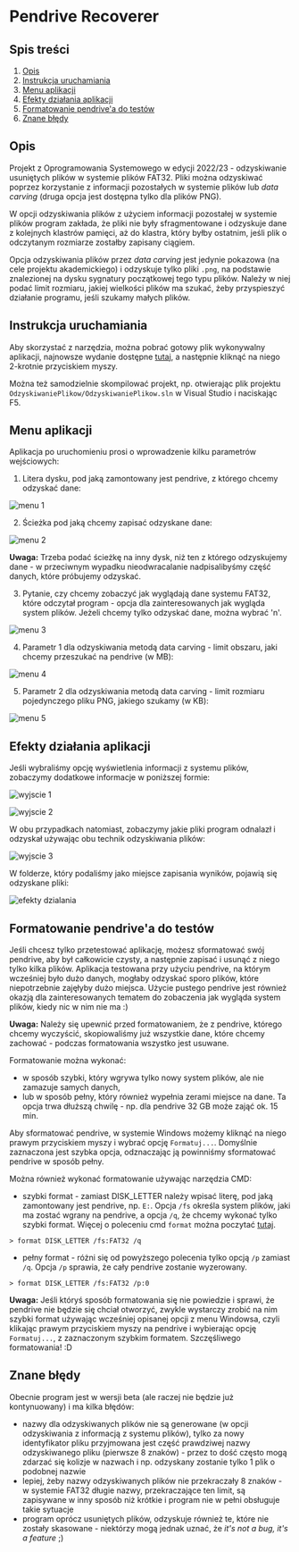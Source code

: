 # Pendrive Recoverer

## Spis treści

1. [Opis](#opis)
2. [Instrukcja uruchamiania](#instrukcja-uruchamiania)
3. [Menu aplikacji](#menu-aplikacji)
4. [Efekty działania aplikacji](#efekty-działania-aplikacji)
5. [Formatowanie pendrive'a do testów](#formatowanie-pendrive'a-do-testów)
6. [Znane błędy](#znane-błędy)

## Opis

Projekt z Oprogramowania Systemowego w edycji 2022/23 - odzyskiwanie usuniętych plików w systemie plików FAT32. Pliki można odzyskiwać poprzez  korzystanie z informacji pozostałych w systemie plików lub *data carving* (druga opcja jest dostępna tylko dla plików PNG).

W opcji odzyskiwania plików z użyciem informacji pozostałej w systemie plików program zakłada, że pliki nie były sfragmentowane i odzyskuje dane z kolejnych klastrów pamięci, aż do klastra, który byłby ostatnim, jeśli plik o odczytanym rozmiarze zostałby zapisany ciągiem.

Opcja odzyskiwania plików przez *data carving* jest jedynie pokazowa (na cele projektu akademickiego) i odzyskuje tylko pliki `.png`, na podstawie znalezionej na dysku sygnatury początkowej tego typu plików. Należy w niej podać limit rozmiaru, jakiej wielkości plików ma szukać, żeby przyspieszyć działanie programu, jeśli szukamy małych plików.


## Instrukcja uruchamiania

Aby skorzystać z narzędzia, można pobrać gotowy plik wykonywalny aplikacji, najnowsze wydanie dostępne [tutaj](./../../releases), a następnie kliknąć na niego 2-krotnie przyciskiem myszy.

Można też samodzielnie skompilować projekt, np. otwierając plik projektu `OdzyskiwaniePlikow/OdzyskiwaniePlikow.sln` w Visual Studio i naciskając F5.

## Menu aplikacji

Aplikacja po uruchomieniu prosi o wprowadzenie kilku parametrów wejściowych:

1. Litera dysku, pod jaką zamontowany jest pendrive, z którego chcemy odzyskać dane:

![menu 1](./docs/menu1.png)

2. Ścieżka pod jaką chcemy zapisać odzyskane dane:

![menu 2](./docs/menu2.png)

**Uwaga:** Trzeba podać ścieżkę na inny dysk, niż ten z którego odzyskujemy dane - w przeciwnym wypadku nieodwracalanie nadpisalibyśmy część danych, które próbujemy odzyskać.

3. Pytanie, czy chcemy zobaczyć jak wyglądają dane systemu FAT32, które odczytał program - opcja dla zainteresowanych jak wygląda system plików. Jeżeli chcemy tylko odzyskać dane, można wybrać 'n'.

![menu 3](./docs/menu3.png)

4. Parametr 1 dla odzyskiwania metodą data carving - limit obszaru, jaki chcemy przeszukać na pendrive (w MB):

![menu 4](./docs/menu4.png)

5. Parametr 2 dla odzyskiwania metodą data carving - limit rozmiaru pojedynczego pliku PNG, jakiego szukamy (w KB):

![menu 5](./docs/menu5.png)

## Efekty działania aplikacji

Jeśli wybraliśmy opcję wyświetlenia informacji z systemu plików, zobaczymy dodatkowe informacje w poniższej formie:

![wyjscie 1](./docs/wyjscie1.png)

![wyjscie 2](./docs/wyjscie2.png)

W obu przypadkach natomiast, zobaczymy jakie pliki program odnalazł i odzyskał używając obu technik odzyskiwania plików:

![wyjscie 3](./docs/wyjscie3.png)

W folderze, który podaliśmy jako miejsce zapisania wyników, pojawią się odzyskane pliki:

![efekty dzialania](./docs/efekty-dzialania.png)


## Formatowanie pendrive'a do testów

Jeśli chcesz tylko przetestować aplikację, możesz sformatować swój pendrive, aby był całkowicie czysty, a następnie zapisać i usunąć z niego tylko kilka plików. Aplikacja testowana przy użyciu pendrive, na którym wcześniej było dużo danych, mogłaby odzyskać sporo plików, które niepotrzebnie zajęłyby dużo miejsca. Użycie pustego pendrive jest również okazją dla zainteresowanych tematem do zobaczenia jak wygląda system plików, kiedy nic w nim nie ma :)

**Uwaga:** Należy się upewnić przed formatowaniem, że z pendrive, którego chcemy wyczyścić, skopiowaliśmy już wszystkie dane, które chcemy zachować - podczas formatowania wszystko jest usuwane.

Formatowanie można wykonać:
- w sposób szybki, który wgrywa tylko nowy system plików, ale nie zamazuje samych danych,
- lub w sposób pełny, który również wypełnia zerami miejsce na dane. Ta opcja trwa dłuższą chwilę - np. dla pendrive 32 GB może zająć ok. 15 min.

Aby sformatować pendrive, w systemie Windows możemy kliknąć na niego prawym przyciskiem myszy i wybrać opcję `Formatuj...`. Domyślnie zaznaczona jest szybka opcja, odznaczając ją powinniśmy sformatować pendrive w sposób pełny. 

Można również wykonać formatowanie używając narzędzia CMD:
- szybki format - zamiast DISK_LETTER należy wpisać literę, pod jaką zamontowany jest pendrive, np. `E:`. Opcja `/fs` określa system plików, jaki ma zostać wgrany na pendrive, a opcja `/q`, że chcemy wykonać tylko szybki format. Więcej o poleceniu cmd `format` można poczytać [tutaj](https://learn.microsoft.com/en-us/windows-server/administration/windows-commands/format).

```
> format DISK_LETTER /fs:FAT32 /q
```
- pełny format - różni się od powyższego polecenia tylko opcją `/p` zamiast `/q`. Opcja `/p` sprawia, że cały pendrive zostanie wyzerowany.

```
> format DISK_LETTER /fs:FAT32 /p:0
```

**Uwaga:** Jeśli któryś sposób formatowania się nie powiedzie i sprawi, że pendrive nie będzie się chciał otworzyć, zwykle wystarczy zrobić na nim szybki format używając wcześniej opisanej opcji z menu Windowsa, czyli klikając prawym przyciskiem myszy na pendrive i wybierając opcję `Formatuj...`, z zaznaczonym szybkim formatem. Szczęśliwego formatowania! :D

## Znane błędy

Obecnie program jest w wersji beta (ale raczej nie będzie już kontynuowany) i ma kilka błędów:
- nazwy dla odzyskiwanych plików nie są generowane (w opcji odzyskiwania z informacją z systemu plików), tylko za nowy identyfikator pliku przyjmowana jest część prawdziwej nazwy odzyskiwanego pliku (pierwsze 8 znaków) - przez to dość często mogą zdarzać się kolizje w nazwach i np. odzyskany zostanie tylko 1 plik o podobnej nazwie
- lepiej, żeby nazwy odzyskiwanych plików nie przekraczały 8 znaków - w systemie FAT32 długie nazwy, przekraczające ten limit, są zapisywane w inny sposób niż krótkie i program nie w pełni obsługuje takie sytuacje
- program oprócz usuniętych plików, odzyskuje również te, które nie zostały skasowane - niektórzy mogą jednak uznać, że *it's not a bug, it's a feature* ;)